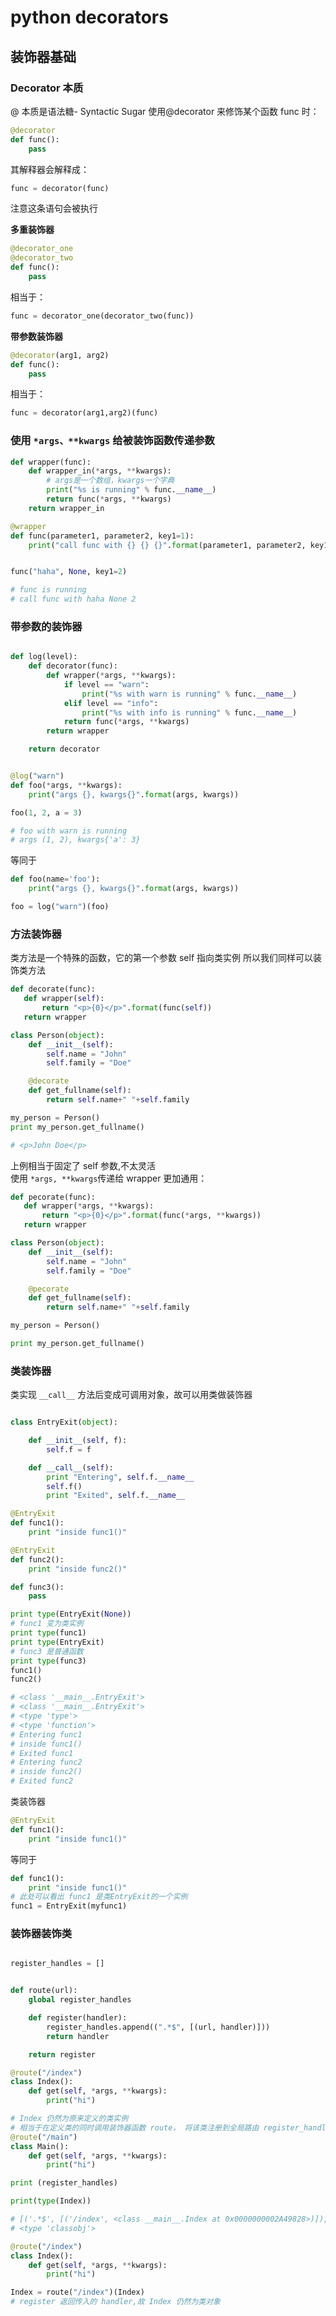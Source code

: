 # python decorators

## 装饰器基础

### Decorator 本质

@ 本质是语法糖- Syntactic Sugar
使用@decorator 来修饰某个函数 func 时：

```python
@decorator
def func():
    pass
```

其解释器会解释成：

```python
func = decorator(func)
```

注意这条语句会被执行

**多重装饰器**

```python
@decorator_one
@decorator_two
def func():
    pass
```

相当于：

```python
func = decorator_one(decorator_two(func))
```

**带参数装饰器**

```python
@decorator(arg1, arg2)
def func():
    pass
```

相当于：

```python
func = decorator(arg1,arg2)(func)
```

### 使用 `*args、**kwargs` 给被装饰函数传递参数

```python
def wrapper(func):
    def wrapper_in(*args, **kwargs):
        # args是一个数组，kwargs一个字典
        print("%s is running" % func.__name__)
        return func(*args, **kwargs)
    return wrapper_in

@wrapper
def func(parameter1, parameter2, key1=1):
    print("call func with {} {} {}".format(parameter1, parameter2, key1))


func("haha", None, key1=2)

# func is running
# call func with haha None 2
```

### 带参数的装饰器

```python

def log(level):
    def decorator(func):
        def wrapper(*args, **kwargs):
            if level == "warn":
                print("%s with warn is running" % func.__name__)
            elif level == "info":
                print("%s with info is running" % func.__name__)
            return func(*args, **kwargs)
        return wrapper

    return decorator


@log("warn")
def foo(*args, **kwargs):
    print("args {}, kwargs{}".format(args, kwargs))

foo(1, 2, a = 3)

# foo with warn is running
# args (1, 2), kwargs{'a': 3}
```

等同于

```python
def foo(name='foo'):
    print("args {}, kwargs{}".format(args, kwargs))

foo = log("warn")(foo)
```

### 方法装饰器

类方法是一个特殊的函数，它的第一个参数 self 指向类实例
所以我们同样可以装饰类方法

```python
def decorate(func):
   def wrapper(self):
       return "<p>{0}</p>".format(func(self))
   return wrapper

class Person(object):
    def __init__(self):
        self.name = "John"
        self.family = "Doe"

    @decorate
    def get_fullname(self):
        return self.name+" "+self.family

my_person = Person()
print my_person.get_fullname()

# <p>John Doe</p>
```

上例相当于固定了 self 参数,不太灵活  
使用 `*args, **kwargs`传递给 wrapper 更加通用：

```python
def pecorate(func):
   def wrapper(*args, **kwargs):
       return "<p>{0}</p>".format(func(*args, **kwargs))
   return wrapper

class Person(object):
    def __init__(self):
        self.name = "John"
        self.family = "Doe"

    @pecorate
    def get_fullname(self):
        return self.name+" "+self.family

my_person = Person()

print my_person.get_fullname()
```

### 类装饰器

类实现 `__call__` 方法后变成可调用对象，故可以用类做装饰器

```python

class EntryExit(object):

    def __init__(self, f):
        self.f = f

    def __call__(self):
        print "Entering", self.f.__name__
        self.f()
        print "Exited", self.f.__name__

@EntryExit
def func1():
    print "inside func1()"

@EntryExit
def func2():
    print "inside func2()"

def func3():
    pass

print type(EntryExit(None))
# func1 变为类实例
print type(func1)
print type(EntryExit)
# func3 是普通函数
print type(func3)
func1()
func2()

# <class '__main__.EntryExit'>
# <class '__main__.EntryExit'>
# <type 'type'>
# <type 'function'>
# Entering func1
# inside func1()
# Exited func1
# Entering func2
# inside func2()
# Exited func2
```

类装饰器

```python
@EntryExit
def func1():
    print "inside func1()"
```

等同于

```python
def func1():
    print "inside func1()"
# 此处可以看出 func1 是类EntryExit的一个实例
func1 = EntryExit(myfunc1)
```

### 装饰器装饰类

```python

register_handles = []


def route(url):
    global register_handles

    def register(handler):
        register_handles.append((".*$", [(url, handler)]))
        return handler

    return register

@route("/index")
class Index():
    def get(self, *args, **kwargs):
        print("hi")

# Index 仍然为原来定义的类实例
# 相当于在定义类的同时调用装饰器函数 route， 将该类注册到全局路由 register_handles
@route("/main")
class Main():
    def get(self, *args, **kwargs):
        print("hi")

print (register_handles)

print(type(Index))

# [('.*$', [('/index', <class __main__.Index at 0x0000000002A49828>)]), ('.*$', [('/main', <class __main__.Main at 0x0000000002FBABE8>)])]
# <type 'classobj'>
```

```python
@route("/index")
class Index():
    def get(self, *args, **kwargs):
        print("hi")
```

```python
Index = route("/index")(Index)
# register 返回传入的 handler,故 Index 仍然为类对象
```
